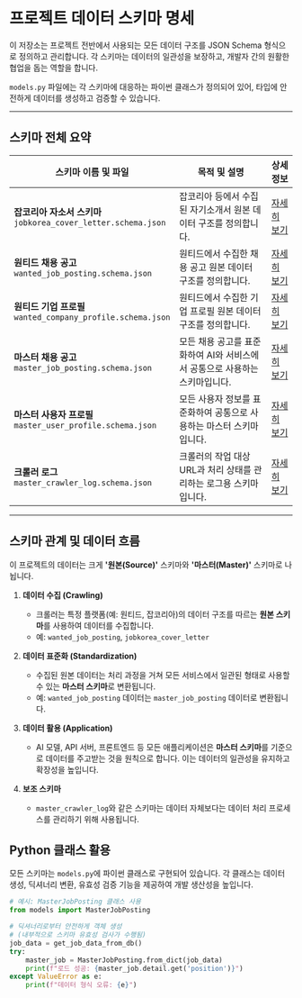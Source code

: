 # 프로젝트 데이터 스키마 명세

이 저장소는 프로젝트 전반에서 사용되는 모든 데이터 구조를 JSON Schema 형식으로 정의하고 관리합니다. 각 스키마는 데이터의 일관성을 보장하고, 개발자 간의 원활한 협업을 돕는 역할을 합니다.

`models.py` 파일에는 각 스키마에 대응하는 파이썬 클래스가 정의되어 있어, 타입에 안전하게 데이터를 생성하고 검증할 수 있습니다.

---

## 스키마 전체 요약

| 스키마 이름 및 파일                                            | 목적 및 설명                                                               | 상세 정보                                                 |
| -------------------------------------------------------------- | -------------------------------------------------------------------------- | --------------------------------------------------------- |
| **잡코리아 자소서 스키마**<br/>`jobkorea_cover_letter.schema.json`         | 잡코리아 등에서 수집된 자기소개서 원본 데이터 구조를 정의합니다.           | [자세히 보기](./schemas/jobkorea_cover_letter_README.md)    |
| **원티드 채용 공고**<br/>`wanted_job_posting.schema.json`       | 원티드에서 수집한 채용 공고 원본 데이터 구조를 정의합니다.                 | [자세히 보기](./schemas/wanted_job_posting_README.md)       |
| **원티드 기업 프로필**<br/>`wanted_company_profile.schema.json` | 원티드에서 수집한 기업 프로필 원본 데이터 구조를 정의합니다.               | [자세히 보기](./schemas/wanted_company_profile_README.md)   |
| **마스터 채용 공고**<br/>`master_job_posting.schema.json`       | 모든 채용 공고를 표준화하여 AI와 서비스에서 공통으로 사용하는 스키마입니다.  | [자세히 보기](./schemas/master_job_posting_README.md)       |
| **마스터 사용자 프로필**<br/>`master_user_profile.schema.json`   | 모든 사용자 정보를 표준화하여 공통으로 사용하는 마스터 스키마입니다.       | [자세히 보기](./schemas/master_user_profile_README.md)      |
| **크롤러 로그**<br/>`master_crawler_log.schema.json`           | 크롤러의 작업 대상 URL과 처리 상태를 관리하는 로그용 스키마입니다.         | [자세히 보기](./schemas/master_crawler_log_README.md)       |

---

## 스키마 관계 및 데이터 흐름

이 프로젝트의 데이터는 크게 **'원본(Source)'** 스키마와 **'마스터(Master)'** 스키마로 나뉩니다.

1.  **데이터 수집 (Crawling)**
    - 크롤러는 특정 플랫폼(예: 원티드, 잡코리아)의 데이터 구조를 따르는 **원본 스키마**를 사용하여 데이터를 수집합니다.
    - 예: `wanted_job_posting`, `jobkorea_cover_letter`

2.  **데이터 표준화 (Standardization)**
    - 수집된 원본 데이터는 처리 과정을 거쳐 모든 서비스에서 일관된 형태로 사용할 수 있는 **마스터 스키마**로 변환됩니다.
    - 예: `wanted_job_posting` 데이터는 `master_job_posting` 데이터로 변환됩니다.

3.  **데이터 활용 (Application)**
    - AI 모델, API 서버, 프론트엔드 등 모든 애플리케이션은 **마스터 스키마**를 기준으로 데이터를 주고받는 것을 원칙으로 합니다. 이는 데이터의 일관성을 유지하고 확장성을 높입니다.

4.  **보조 스키마**
    - `master_crawler_log`와 같은 스키마는 데이터 자체보다는 데이터 처리 프로세스를 관리하기 위해 사용됩니다.

## Python 클래스 활용

모든 스키마는 `models.py`에 파이썬 클래스로 구현되어 있습니다. 각 클래스는 데이터 생성, 딕셔너리 변환, 유효성 검증 기능을 제공하여 개발 생산성을 높입니다.

```python
# 예시: MasterJobPosting 클래스 사용
from models import MasterJobPosting

# 딕셔너리로부터 안전하게 객체 생성
# (내부적으로 스키마 유효성 검사가 수행됨)
job_data = get_job_data_from_db()
try:
    master_job = MasterJobPosting.from_dict(job_data)
    print(f"로드 성공: {master_job.detail.get('position')}")
except ValueError as e:
    print(f"데이터 형식 오류: {e}")

```
